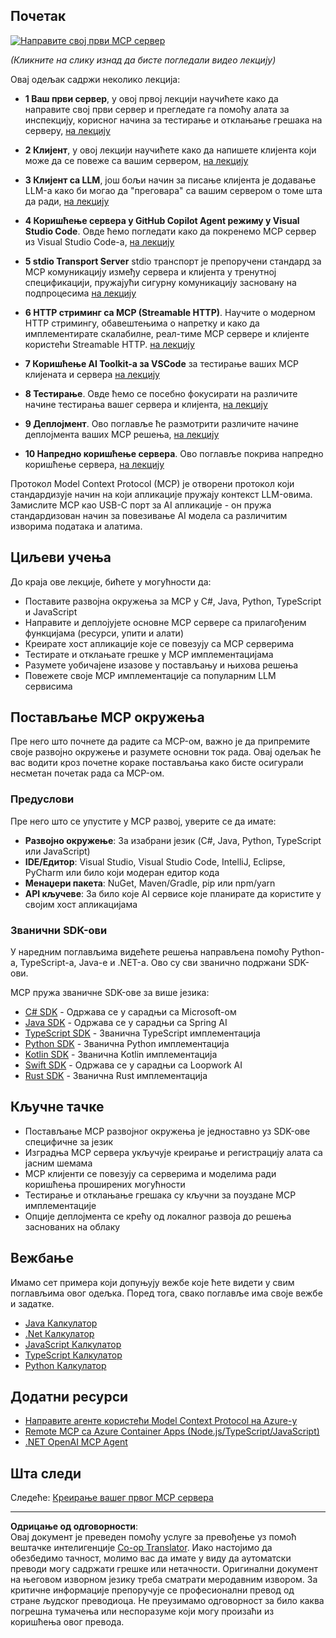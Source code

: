 <!--
CO_OP_TRANSLATOR_METADATA:
{
  "original_hash": "94b861de00829c34912ac36140f6183e",
  "translation_date": "2025-10-06T15:19:09+00:00",
  "source_file": "03-GettingStarted/README.md",
  "language_code": "sr"
}
-->
## Почетак  

[![Направите свој први MCP сервер](../../../translated_images/04.0ea920069efd979a0b2dad51e72c1df7ead9c57b3305796068a6cee1f0dd6674.sr.png)](https://youtu.be/sNDZO9N4m9Y)

_(Кликните на слику изнад да бисте погледали видео лекцију)_

Овај одељак садржи неколико лекција:

- **1 Ваш први сервер**, у овој првој лекцији научићете како да направите свој први сервер и прегледате га помоћу алата за инспекцију, корисног начина за тестирање и отклањање грешака на серверу, [на лекцију](01-first-server/README.md)

- **2 Клијент**, у овој лекцији научићете како да напишете клијента који може да се повеже са вашим сервером, [на лекцију](02-client/README.md)

- **3 Клијент са LLM**, још бољи начин за писање клијента је додавање LLM-а како би могао да "преговара" са вашим сервером о томе шта да ради, [на лекцију](03-llm-client/README.md)

- **4 Коришћење сервера у GitHub Copilot Agent режиму у Visual Studio Code**. Овде ћемо погледати како да покренемо MCP сервер из Visual Studio Code-а, [на лекцију](04-vscode/README.md)

- **5 stdio Transport Server** stdio транспорт је препоручени стандард за MCP комуникацију између сервера и клијента у тренутној спецификацији, пружајући сигурну комуникацију засновану на подпроцесима [на лекцију](05-stdio-server/README.md)

- **6 HTTP стриминг са MCP (Streamable HTTP)**. Научите о модерном HTTP стримингу, обавештењима о напретку и како да имплементирате скалабилне, реал-тиме MCP сервере и клијенте користећи Streamable HTTP. [на лекцију](06-http-streaming/README.md)

- **7 Коришћење AI Toolkit-а за VSCode** за тестирање ваших MCP клијената и сервера [на лекцију](07-aitk/README.md)

- **8 Тестирање**. Овде ћемо се посебно фокусирати на различите начине тестирања вашег сервера и клијента, [на лекцију](08-testing/README.md)

- **9 Деплојмент**. Ово поглавље ће размотрити различите начине деплојмента ваших MCP решења, [на лекцију](09-deployment/README.md)

- **10 Напредно коришћење сервера**. Ово поглавље покрива напредно коришћење сервера, [на лекцију](./10-advanced/README.md)

Протокол Model Context Protocol (MCP) је отворени протокол који стандардизује начин на који апликације пружају контекст LLM-овима. Замислите MCP као USB-C порт за AI апликације - он пружа стандардизован начин за повезивање AI модела са различитим изворима података и алатима.

## Циљеви учења

До краја ове лекције, бићете у могућности да:

- Поставите развојна окружења за MCP у C#, Java, Python, TypeScript и JavaScript
- Направите и деплојујете основне MCP сервере са прилагођеним функцијама (ресурси, упити и алати)
- Креирате хост апликације које се повезују са MCP серверима
- Тестирате и отклањате грешке у MCP имплементацијама
- Разумете уобичајене изазове у постављању и њихова решења
- Повежете своје MCP имплементације са популарним LLM сервисима

## Постављање MCP окружења

Пре него што почнете да радите са MCP-ом, важно је да припремите своје развојно окружење и разумете основни ток рада. Овај одељак ће вас водити кроз почетне кораке постављања како бисте осигурали несметан почетак рада са MCP-ом.

### Предуслови

Пре него што се упустите у MCP развој, уверите се да имате:

- **Развојно окружење**: За изабрани језик (C#, Java, Python, TypeScript или JavaScript)
- **IDE/Едитор**: Visual Studio, Visual Studio Code, IntelliJ, Eclipse, PyCharm или било који модеран едитор кода
- **Менаџери пакета**: NuGet, Maven/Gradle, pip или npm/yarn
- **API кључеве**: За било које AI сервисе које планирате да користите у својим хост апликацијама

### Званични SDK-ови

У наредним поглављима видећете решења направљена помоћу Python-а, TypeScript-а, Java-е и .NET-а. Ово су сви званично подржани SDK-ови.

MCP пружа званичне SDK-ове за више језика:
- [C# SDK](https://github.com/modelcontextprotocol/csharp-sdk) - Одржава се у сарадњи са Microsoft-ом
- [Java SDK](https://github.com/modelcontextprotocol/java-sdk) - Одржава се у сарадњи са Spring AI
- [TypeScript SDK](https://github.com/modelcontextprotocol/typescript-sdk) - Званична TypeScript имплементација
- [Python SDK](https://github.com/modelcontextprotocol/python-sdk) - Званична Python имплементација
- [Kotlin SDK](https://github.com/modelcontextprotocol/kotlin-sdk) - Званична Kotlin имплементација
- [Swift SDK](https://github.com/modelcontextprotocol/swift-sdk) - Одржава се у сарадњи са Loopwork AI
- [Rust SDK](https://github.com/modelcontextprotocol/rust-sdk) - Званична Rust имплементација

## Кључне тачке

- Постављање MCP развојног окружења је једноставно уз SDK-ове специфичне за језик
- Изградња MCP сервера укључује креирање и регистрацију алата са јасним шемама
- MCP клијенти се повезују са серверима и моделима ради коришћења проширених могућности
- Тестирање и отклањање грешака су кључни за поуздане MCP имплементације
- Опције деплојмента се крећу од локалног развоја до решења заснованих на облаку

## Вежбање

Имамо сет примера који допуњују вежбе које ћете видети у свим поглављима овог одељка. Поред тога, свако поглавље има своје вежбе и задатке.

- [Java Калкулатор](./samples/java/calculator/README.md)
- [.Net Калкулатор](../../../03-GettingStarted/samples/csharp)
- [JavaScript Калкулатор](./samples/javascript/README.md)
- [TypeScript Калкулатор](./samples/typescript/README.md)
- [Python Калкулатор](../../../03-GettingStarted/samples/python)

## Додатни ресурси

- [Направите агенте користећи Model Context Protocol на Azure-у](https://learn.microsoft.com/azure/developer/ai/intro-agents-mcp)
- [Remote MCP са Azure Container Apps (Node.js/TypeScript/JavaScript)](https://learn.microsoft.com/samples/azure-samples/mcp-container-ts/mcp-container-ts/)
- [.NET OpenAI MCP Agent](https://learn.microsoft.com/samples/azure-samples/openai-mcp-agent-dotnet/openai-mcp-agent-dotnet/)

## Шта следи

Следеће: [Креирање вашег првог MCP сервера](01-first-server/README.md)

---

**Одрицање од одговорности**:  
Овај документ је преведен помоћу услуге за превођење уз помоћ вештачке интелигенције [Co-op Translator](https://github.com/Azure/co-op-translator). Иако настојимо да обезбедимо тачност, молимо вас да имате у виду да аутоматски преводи могу садржати грешке или нетачности. Оригинални документ на његовом изворном језику треба сматрати меродавним извором. За критичне информације препоручује се професионални превод од стране људског преводиоца. Не преузимамо одговорност за било каква погрешна тумачења или неспоразуме који могу произаћи из коришћења овог превода.
